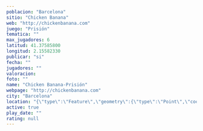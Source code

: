 ```yaml
---
poblacion: "Barcelona"
sitio: "Chicken Banana"
web: "http://chickenbanana.com"
juego: "Prisión"
tematica: ""
max_jugadores: 6
latitud: 41.37585800
longitud: 2.15582330
publicar: "si"
fecha: ""
jugadores: ""
valoracion: 
foto: ""
name: "Chicken Banana-Prisión"
webpage: "http://chickenbanana.com"
city: "Barcelona"
location: "{\"type\":\"Feature\",\"geometry\":{\"type\":\"Point\",\"coordinates\":[2.1558233,41.375858]}}"
active: true
play_date: ""
rating: null
---
```

